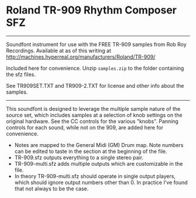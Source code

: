 # Roland TR-909 Rhythm Composer SFZ
---

Soundfont instrument for use with the FREE TR-909 samples from
Rob Roy Recordings. Available at as of this writing at
http://machines.hyperreal.org/manufacturers/Roland/TR-909/

Included here for convenience. Unzip `samples.zip` to the folder containing the sfz files.

See TR909SET.TXT and TR909-2.TXT for license and other info about
the samples.

---

This soundfont is designed to leverage the multiple sample nature of the source set, which includes samples at a selection of knob settings on the original hardware. See the CC controls for the various "knobs". Panning controls for each sound, while not on the 909, are added here for convenience.

* Notes are mapped to the General Midi (GM) Drum map. Note numbers can be edited to taste in the section at the beginning of the file.
* TR-909.sfz outputs everything to a single stereo pair.
* TR-909-multi.sfz adds multiple outputs which are customizable in the file.
* In theory TR-909-multi.sfz should operate in single output players, which should ignore output numbers other than 0. In practice I've found that not always to be the case.
 
